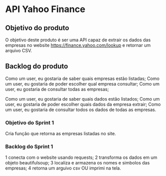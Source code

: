 # API Yahoo Finance

## Objetivo do produto

O objetivo deste produto é ser uma API capaz de extrair os dados das empresas no website https://finance.yahoo.com/lookup e retornar um arquivo CSV.

## Backlog do produto

Como um user, eu gostaria de saber quais empresas estão listadas;
Como um user, eu gostaria de poder escolher qual empresa consultar;
Como um user, eu gostaria de consultar todas as empresas;

Como um user, eu gostaria de saber quais dados estão listados;
Como um user, eu gostaria de poder escolher quais dados da empresa extrair;
Como um user, eu gostaria de consultar todos os dados de todas as empresas.

### Objetivo do Sprint 1

Cria função que retorna as empresas listadas no site.

### Backlog do Sprint 1
1 conecta com o website usando requests;
2 transforma os dados em um objeto beautifulsoup;
3 localiza e armazena os nomes e simbolos das empresas;
4 retorna um arguivo csv OU imprimi na tela.